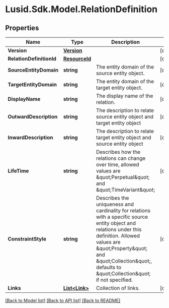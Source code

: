 
# Lusid.Sdk.Model.RelationDefinition

## Properties

Name | Type | Description | Notes
------------ | ------------- | ------------- | -------------
**Version** | [**Version**](Version.md) |  | [optional] 
**RelationDefinitionId** | [**ResourceId**](ResourceId.md) |  | [optional] 
**SourceEntityDomain** | **string** | The entity domain of the source entity object. | [optional] 
**TargetEntityDomain** | **string** | The entity domain of the target entity object. | [optional] 
**DisplayName** | **string** | The display name of the relation. | [optional] 
**OutwardDescription** | **string** | The description to relate source entity object and target entity object | [optional] 
**InwardDescription** | **string** | The description to relate target entity object and source entity object | [optional] 
**LifeTime** | **string** | Describes how the relations can change over time, allowed values are \&quot;Perpetual\&quot; and \&quot;TimeVariant\&quot; | [optional] 
**ConstraintStyle** | **string** | Describes the uniqueness and cardinality for relations with a specific source entity object and relations under this definition. Allowed values are \&quot;Property\&quot; and \&quot;Collection\&quot;, defaults to \&quot;Collection\&quot; if not specified. | [optional] 
**Links** | [**List&lt;Link&gt;**](Link.md) | Collection of links. | [optional] 

[[Back to Model list]](../README.md#documentation-for-models)
[[Back to API list]](../README.md#documentation-for-api-endpoints)
[[Back to README]](../README.md)

